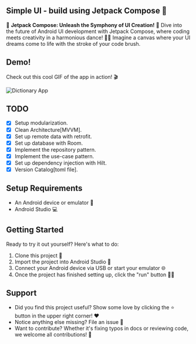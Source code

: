 ## Simple UI - build using Jetpack Compose 🚀

🎨 **Jetpack Compose: Unleash the Symphony of UI Creation!** 🚀
Dive into the future of Android UI development with Jetpack Compose, where coding meets creativity in a harmonious dance! 🕺💃 Imagine a canvas where
your UI dreams come to life with the stroke of your code brush.


## Demo!

Check out this cool GIF of the app in action! 🎬

<img src="([https://github.com/harshmasand2016/DictionaryApp/blob/master/assets/Demo.gif](https://github.com/harshmasand2016/DictionaryApp/blob/master/Demo.gif))" alt="Dictionary App"/>

## TODO

- [x] Setup modularization.
- [x] Clean Architecture[MVVM].
- [x] Set up remote data with retrofit.
- [x] Set up database with Room.
- [x] Implement the repository pattern.
- [x] Implement the use-case pattern.
- [x] Set up dependency injection with Hilt.
- [x] Version Catalog[toml file].

## Setup Requirements

- An Android device or emulator 📱
- Android Studio 💻

## Getting Started

Ready to try it out yourself? Here's what to do:

1. Clone this project 🐑
2. Import the project into Android Studio 🚀
3. Connect your Android device via USB or start your emulator 🌐
4. Once the project has finished setting up, click the "run" button 🏃‍♂️

## Support

- Did you find this project useful? Show some love by clicking the ⭐️ button in the upper right corner! ❤️
- Notice anything else missing? File an issue 🚨
- Want to contribute? Whether it's fixing typos in docs or reviewing code, we welcome all contributions! 🤝
